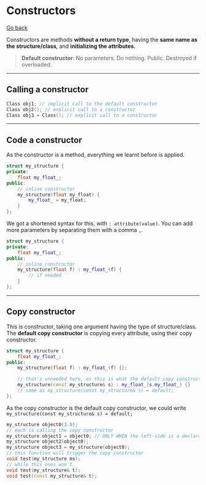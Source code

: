 # Constructors

[Go back](../index.md#structures-and-classes)

Constructors are methods **without a return type**, having the **same name as the structure/class**, and **initializing the attributes**.

> **Default constructor**: No parameters. Do nothing. Public. Destroyed if overloaded.

<hr class="sl">

## Calling a constructor

```cpp
Class obj1; // implicit call to the default constructor
Class obj2(); // explicit call to a constructor
Class obj3 = Class(); // explicit call to a constructor
```

<hr class="sr">

## Code a constructor

As the constructor is a method, everything we learnt before is applied.

```cpp
struct my_structure {
private:
    float my_float_;
public:
	// inline constructor
    my_structure(float my_float) {
        my_float_ = my_float;
    }
};
```

We got a shortened syntax for this, with `: attribute(value)`. You can add more parameters by separating them with a comma `,`.

```cpp
struct my_structure {
private:
    float my_float_;
public:
	// inline constructor
    my_structure(float f) : my_float_(f) {
        // if needed
    }
};
```

<hr class="sr">

## Copy constructor

This is constructor, taking one argument having the type of structure/class. The **default copy constructor** is copying every attribute, using their copy constructor.

```cpp
struct my_structure {
    float my_float_;
public:
    my_structure(float f) : my_float_(f) {};

    // that's unneeded here, as this is what the default copy constructor is doing
    my_structure(const my_structure& s) : my_float_(s.my_float_) {}
    // same as my_structure(const my_structure& s) = default;
};
```

As the copy constructor is the default copy constructor, we could write `my_structure(const my_structure& s) = default;`

```cpp
my_structure object0(3.0);
// each is calling the copy constructor
my_structure object1 = object0; // ONLY WHEN the left-side is a declaration
my_structure object2(object0);
my_structure object3 = my_structure(object0);
// this function will trigger the copy constructor
void test(my_structure ms);
// while this ones won't
void test(my_structure& t);
void test(const my_structure& t);
```